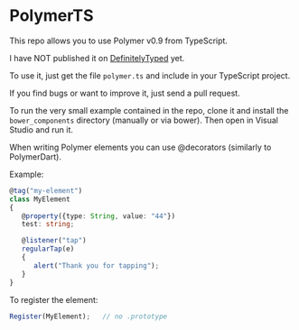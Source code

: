 # PolymerTS

This repo allows you to use Polymer v0.9 from TypeScript.

I have NOT published it on [DefinitelyTyped](https://github.com/borisyankov/DefinitelyTyped) yet.

To use it, just get the file `polymer.ts` and include in your TypeScript project.

If you find bugs or want to improve it, just send a pull request.

To run the very small example contained in the repo, clone it and install the `bower_components` directory (manually or via bower). Then open in Visual Studio and run it.

When writing Polymer elements you can use @decorators (similarly to PolymerDart).

Example:

```TypeScript
@tag("my-element")
class MyElement
{
   @property({type: String, value: "44"})
   test: string;   

   @listener("tap")
   regularTap(e)
   {
      alert("Thank you for tapping");
   }
}
```

To register the element:

```TypeScript
Register(MyElement);   // no .prototype
```

